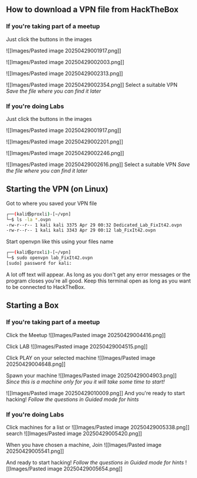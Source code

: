 
## How to download a VPN file from HackTheBox

### If you're taking part of a meetup

Just click the buttons in the images

![[Images/Pasted image 20250429001917.png]]

![[Images/Pasted image 20250429002003.png]]

![[Images/Pasted image 20250429002313.png]]

![[Images/Pasted image 20250429002354.png]]
Select a suitable VPN
*Save the file where you can find it later*

### If you're doing Labs

Just click the buttons in the images

![[Images/Pasted image 20250429001917.png]]

![[Images/Pasted image 20250429002201.png]]

![[Images/Pasted image 20250429002246.png]]

![[Images/Pasted image 20250429002616.png]]
Select a suitable VPN
*Save the file where you can find it later*

## Starting the VPN (on Linux)

Got to where you saved your VPN file
```sh
┌──(kali㉿proxli)-[~/vpn]
└─$ ls -la *.ovpn
-rw-r--r-- 1 kali kali 3375 Apr 29 00:32 Dedicated_Lab_FixIt42.ovpn
-rw-r--r-- 1 kali kali 3343 Apr 29 00:12 lab_FixIt42.ovpn
```

Start openvpn like this using your files name
```sh
┌──(kali㉿proxli)-[~/vpn]
└─$ sudo openvpn lab_FixIt42.ovpn
[sudo] password for kali: 
```
A lot off text will appear. As long as you don't get any error messages or the program closes you're all good.
Keep this terminal open as long as you want to be connected to HackTheBox.

## Starting a Box

### If you're taking part of a meetup

Click the Meetup
![[Images/Pasted image 20250429004416.png]]

Click LAB
![[Images/Pasted image 20250429004515.png]]

Click PLAY on your selected machine
![[Images/Pasted image 20250429004648.png]]

Spawn your machine
![[Images/Pasted image 20250429004903.png]]
*Since this is a machine only for you it will take some time to start!*

![[Images/Pasted image 20250429010009.png]]
And you're ready to start hacking!
*Follow the questions in Guided mode for hints*

### If you're doing Labs

Click machines for a list or
![[Images/Pasted image 20250429005338.png]]
search
![[Images/Pasted image 20250429005420.png]]

When you have chosen a machine, Join
![[Images/Pasted image 20250429005541.png]]

And ready to start hacking!
*Follow the questions in Guided mode for hints*
![[Images/Pasted image 20250429005654.png]]

